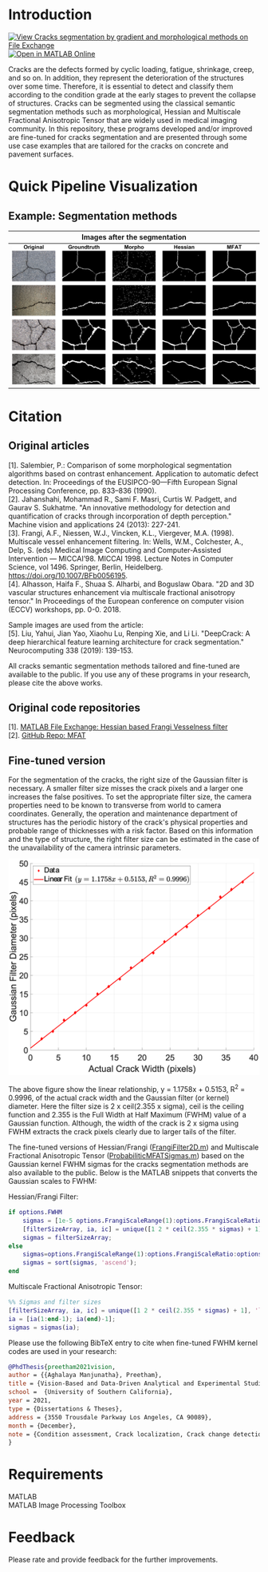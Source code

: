 # Introduction
[![View Cracks segmentation by gradient and morphological methods on File Exchange](https://www.mathworks.com/matlabcentral/images/matlab-file-exchange.svg)](https://www.mathworks.com/matlabcentral/fileexchange/178519-cracks-segmentation-by-gradient-and-morphological-methods) [![Open in MATLAB Online](https://www.mathworks.com/images/responsive/global/open-in-matlab-online.svg)](https://matlab.mathworks.com/open/github/v1?repo=preethamam/Cracks-Segmentation-Methods-Gradient-Morphological)

Cracks are the defects formed by cyclic loading, fatigue, shrinkage, creep, and so on. In addition, they represent the deterioration of the structures over some time. Therefore, it is essential to detect and classify them according to the condition grade at the early stages to prevent the collapse of structures. Cracks can be segmented using the classical semantic segmentation methods such as morphological, Hessian and Multiscale Fractional Anisotropic Tensor that are widely used in medical imaging community. In this repository, these programs developed and/or improved are fine-tuned for cracks segmentation and are presented through some use case examples that are tailored for the cracks on concrete and pavement surfaces.

# Quick Pipeline Visualization
## Example: Segmentation methods
| Images after the segmentation |
| ------------- |
| ![](assets/crack_segmentation.png) |

# Citation
## Original articles
[1]. Salembier, P.: Comparison of some morphological segmentation algorithms based on contrast enhancement. Application to automatic defect detection. In: Proceedings of the EUSIPCO-90—Fifth European Signal Processing Conference, pp. 833–836 (1990). <br />
[2]. Jahanshahi, Mohammad R., Sami F. Masri, Curtis W. Padgett, and Gaurav S. Sukhatme. "An innovative methodology for detection and quantification of cracks through incorporation of depth perception." Machine vision and applications 24 (2013): 227-241. <br />
[3]. Frangi, A.F., Niessen, W.J., Vincken, K.L., Viergever, M.A. (1998). Multiscale vessel enhancement filtering. In: Wells, W.M., Colchester, A., Delp, S. (eds) Medical Image Computing and Computer-Assisted Intervention — MICCAI’98. MICCAI 1998. Lecture Notes in Computer Science, vol 1496. Springer, Berlin, Heidelberg. https://doi.org/10.1007/BFb0056195. <br />
[4]. Alhasson, Haifa F., Shuaa S. Alharbi, and Boguslaw Obara. "2D and 3D vascular structures enhancement via multiscale fractional anisotropy tensor." In Proceedings of the European conference on computer vision (ECCV) workshops, pp. 0-0. 2018.

Sample images are used from the article: <br />
[5]. Liu, Yahui, Jian Yao, Xiaohu Lu, Renping Xie, and Li Li. "DeepCrack: A deep hierarchical feature learning architecture for crack segmentation." Neurocomputing 338 (2019): 139-153.

All cracks semantic segmentation methods tailored and fine-tuned are available to the public. If you use any of these programs in your research, please cite the above works.

## Original code repositories
[1]. [MATLAB File Exchange: Hessian based Frangi Vesselness filter](https://www.mathworks.com/matlabcentral/fileexchange/24409-hessian-based-frangi-vesselness-filter) <br />
[2]. [GitHub Repo: MFAT](https://github.com/Haifafh/MFAT)

## Fine-tuned version
For the segmentation of the cracks, the right size of the Gaussian filter is necessary. A smaller filter size misses the crack pixels and a larger one increases the false positives. To set the appropriate filter size, the camera properties need to be known to transverse from world to camera coordinates. Generally, the operation and maintenance department of structures has the periodic history of the crack's physical properties and probable range of thicknesses with a risk factor. Based on this information and the type of structure, the right filter size can be estimated in the case of the unavailability of the camera intrinsic parameters. 

![](assets/fig_kernel_crack_width_relation.png)

The above figure show the linear relationship, y = 1.1758x + 0.5153, R<sup>2</sup> = 0.9996, of the actual crack width and the Gaussian filter (or kernel) diameter. Here the filter size is 2 x ceil(2.355 x sigma), ceil is the ceiling function and 2.355 is the Full Width at Half Maximum (FWHM) value of a Gaussian function. Although, the width of the crack is 2 x sigma using FWHM extracts the crack pixels clearly due to larger tails of the filter.

The fine-tuned versions of Hessian/Frangi ([FrangiFilter2D.m](hessian/FrangiFilter2D.m)) and Multiscale Fractional Anisotropic Tensor ([ProbabiliticMFATSigmas.m](mfat/ProbabiliticMFATSigmas.m)) based on the Gaussian kernel FWHM sigmas for the cracks segmentation methods are also available to the public. Below is the MATLAB snippets that converts the Gaussian scales to FWHM:

Hessian/Frangi Filter:
```matlab
if options.FWHM
    sigmas = [1e-5 options.FrangiScaleRange(1):options.FrangiScaleRatio:options.FrangiScaleRange(2)];  
    [filterSizeArray, ia, ic] = unique([1 2 * ceil(2.355 * sigmas) + 1], 'last');
    sigmas = filterSizeArray;
else
    sigmas=options.FrangiScaleRange(1):options.FrangiScaleRatio:options.FrangiScaleRange(2);
    sigmas = sort(sigmas, 'ascend');
end
```

Multiscale Fractional Anisotropic Tensor:
```matlab
%% Sigmas and filter sizes
[filterSizeArray, ia, ic] = unique([1 2 * ceil(2.355 * sigmas) + 1], 'last');
ia = [ia(1:end-1); ia(end)-1];
sigmas = sigmas(ia);
```

Please use the following BibTeX entry to cite when fine-tuned FWHM kernel codes are used in your research:
```bibtex
@PhdThesis{preetham2021vision,
author = {{Aghalaya Manjunatha}, Preetham},
title = {Vision-Based and Data-Driven Analytical and Experimental Studies into Condition Assessment and Change Detection of Evolving Civil, Mechanical and Aerospace Infrastructures},
school =  {University of Southern California},
year = 2021,
type = {Dissertations & Theses},
address = {3550 Trousdale Parkway Los Angeles, CA 90089},
month = {December},
note = {Condition assessment, Crack localization, Crack change detection, Synthetic crack generation, Sewer pipe condition assessment, Mechanical systems defect detection and quantification}
}
```

# Requirements
MATLAB <br />
MATLAB Image Processing Toolbox

# Feedback
Please rate and provide feedback for the further improvements.
